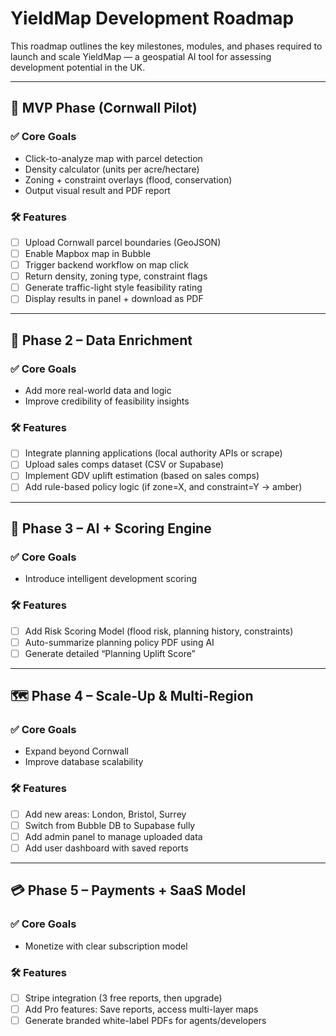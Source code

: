 # YieldMap Development Roadmap

This roadmap outlines the key milestones, modules, and phases required to launch and scale YieldMap — a geospatial AI tool for assessing development potential in the UK.

---

## 🚀 MVP Phase (Cornwall Pilot)

### ✅ Core Goals
- Click-to-analyze map with parcel detection
- Density calculator (units per acre/hectare)
- Zoning + constraint overlays (flood, conservation)
- Output visual result and PDF report

### 🛠 Features
- [ ] Upload Cornwall parcel boundaries (GeoJSON)
- [ ] Enable Mapbox map in Bubble
- [ ] Trigger backend workflow on map click
- [ ] Return density, zoning type, constraint flags
- [ ] Generate traffic-light style feasibility rating
- [ ] Display results in panel + download as PDF

---

## 📡 Phase 2 – Data Enrichment

### ✅ Core Goals
- Add more real-world data and logic
- Improve credibility of feasibility insights

### 🛠 Features
- [ ] Integrate planning applications (local authority APIs or scrape)
- [ ] Upload sales comps dataset (CSV or Supabase)
- [ ] Implement GDV uplift estimation (based on sales comps)
- [ ] Add rule-based policy logic (if zone=X, and constraint=Y → amber)

---

## 🧠 Phase 3 – AI + Scoring Engine

### ✅ Core Goals
- Introduce intelligent development scoring

### 🛠 Features
- [ ] Add Risk Scoring Model (flood risk, planning history, constraints)
- [ ] Auto-summarize planning policy PDF using AI
- [ ] Generate detailed “Planning Uplift Score”

---

## 🗺️ Phase 4 – Scale-Up & Multi-Region

### ✅ Core Goals
- Expand beyond Cornwall
- Improve database scalability

### 🛠 Features
- [ ] Add new areas: London, Bristol, Surrey
- [ ] Switch from Bubble DB to Supabase fully
- [ ] Add admin panel to manage uploaded data
- [ ] Add user dashboard with saved reports

---

## 💳 Phase 5 – Payments + SaaS Model

### ✅ Core Goals
- Monetize with clear subscription model

### 🛠 Features
- [ ] Stripe integration (3 free reports, then upgrade)
- [ ] Add Pro features: Save reports, access multi-layer maps
- [ ] Generate branded white-label PDFs for agents/developers